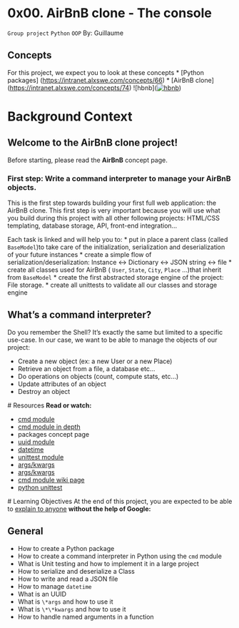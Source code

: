 # 0x00. AirBnB clone - The console
<code>Group project</code> <code>Python</code> <code>OOP</code>
By: Guillaume

## Concepts

For this project, we expect you to look at these concepts
	* [Python packages] (https://intranet.alxswe.com/concepts/66)
	* [AirBnB clone] (https://intranet.alxswe.com/concepts/74)
![hbnb](<a href="https://ibb.co/zP5rmv1"><img src="https://i.ibb.co/L9P807M/hbnb.png" alt="hbnb" border="0"></a>)

# Background Context
## Welcome to the AirBnB clone project!
Before starting, please read the <strong>AirBnB</strong> concept page.
### First step: Write a command interpreter to manage your AirBnB objects.
This is the first step towards building your first full web application: the AirBnB clone. This first step is very important because you will use what you build during this project with all other following projects: HTML/CSS templating, database storage, API, front-end integration…

Each task is linked and will help you to:
	* put in place a parent class (called <code>BaseModel</code>)to take care of the initialization, serialization and deserialization of your future instances
	* create a simple flow of serialization/deserialization: Instance <-> Dictionary <-> JSON string <-> file
	* create all classes used for AirBnB ( <code>User</code>, <code>State</code>, <code>City</code>, <code>Place</code> ...)that inherit from <code>BaseModel</code>
	* create the first abstracted storage engine of the project: File storage.
	* create all unittests to validate all our classes and storage engine
## What’s a command interpreter?
Do you remember the Shell? It’s exactly the same but limited to a specific use-case. In our case, we want to be able to manage the objects of our project:<ul>
<li>Create a new object (ex: a new User or a new Place)</li>
<li>Retrieve an object from a file, a database etc…</li>
<li>Do operations on objects (count, compute stats, etc…)</li>
<li>Update attributes of an object</li>
<li>Destroy an object</li>
</ul>
# Resources
<strong>Read or watch:</strong>
<ul>
<li>
<a href="https://docs.python.org/3.8/library/cmd.html">cmd module</a>
</li>
<li>
<a href="http://pymotw.com/2/cmd/">cmd module in depth</a></li>
<li>packages concept page</li>
<li>
<a href="https://docs.python.org/3.8/library/uuid.html">uuid module</a></li>
<li>
<a href="https://docs.python.org/3.8/library/datetime.html">datetime</a></li>
<li>
<a href="https://docs.python.org/3.8/library/unittest.html#module-unittest">unittest module</a></li>
<li><a href="https://yasoob.me/2013/08/04/args-and-kwargs-in-python-explained/">args/kwargs</a></li>
<li><a href="https://www.pythonsheets.com/notes/python-tests.html">args/kwargs</a></li>
<li><a href="https://wiki.python.org/moin/CmdModule">cmd module wiki page</a></li>
<li><a href="htps://realpython.com/python-testing/">python unittest</a></li>
</ul>
# Learning Objectives
At the end of this project, you are expected to be able to <a href="https://fs.blog/feynman-learning-technique/">explain to anyone</a> <strong>without the help of Google:</strong>

## General
<ul>
<li>How to create a Python package</li>
<li>How to create a command interpreter in Python using the <code>cmd</code> module</li>
<li>What is Unit testing and how to implement it in a large project</li>
<li>How to serialize and deserialize a Class</li>
<li>How to write and read a JSON file</li>
<li>How to manage <code>datetime</code></li>
<li>What is an UUID</li>
<li>What is <code>\*args</code> and how to use it</li>
<li>What is <code>\*\*kwargs</code> and how to use it</li>
<li>How to handle named arguments in a function</li>
